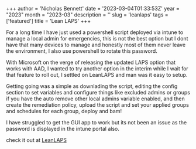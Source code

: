 +++
author = 'Nicholas Bennett'
date = '2023-03-04T01:33:53Z'
year = "2023"
month = "2023-03"
description = ''
slug = 'leanlaps'
tags = ['featured']
title = 'Lean LAPS'
+++

For a long time I have just used a powershell script deployed via intune to manage a local admin for emergencies, this is not the best option but I dont have that many devices to manage and honestly most of them never leave the environment, I also use powershell to rotate this password. 

With Microsoft on the verge of releasing the updated LAPS option that works with AAD, I wanted to try another option in the interim while I wait for that feature to roll out, I settled on LeanLAPS and man was it easy to setup.

Getting going was a simple as downlading the script, editing the config section to set variables and configure things like excluded admins or groups if you have the auto remove other local admins variable enabled, and then create the remediation policy, upload the script and set your applied groups and schedules for each group, deploy and bam!

I have struggled to get the GUI app to work but its not been an issue as the password is displayed in the intune portal also. 

check it out at [LeanLAPS](https://www.lieben.nu/liebensraum/2021/06/lightweight-laps-solution-for-intune-mde/)